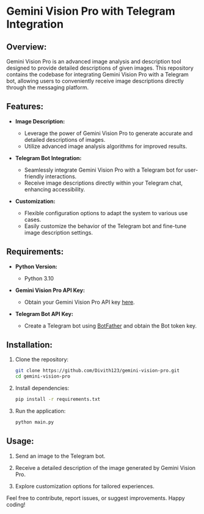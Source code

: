 
# Gemini Vision Pro with Telegram Integration

## Overview:

Gemini Vision Pro is an advanced image analysis and description tool designed to provide detailed descriptions of given images. This repository contains the codebase for integrating Gemini Vision Pro with a Telegram bot, allowing users to conveniently receive image descriptions directly through the messaging platform.

## Features:

- **Image Description:**
  - Leverage the power of Gemini Vision Pro to generate accurate and detailed descriptions of images.
  - Utilize advanced image analysis algorithms for improved results.

- **Telegram Bot Integration:**
  - Seamlessly integrate Gemini Vision Pro with a Telegram bot for user-friendly interactions.
  - Receive image descriptions directly within your Telegram chat, enhancing accessibility.

- **Customization:**
  - Flexible configuration options to adapt the system to various use cases.
  - Easily customize the behavior of the Telegram bot and fine-tune image description settings.


## Requirements:

- **Python Version:**
  - Python 3.10

- **Gemini Vision Pro API Key:**
  - Obtain your Gemini Vision Pro API key [here](https://ai.google.dev).

- **Telegram Bot API Key:**
  - Create a Telegram bot using [BotFather](https://t.me/BotFather) and obtain the Bot token key.


## Installation:

1. Clone the repository:

   ```bash
   git clone https://github.com/Divith123/gemini-vision-pro.git
   cd gemini-vision-pro
   ```

2. Install dependencies:

   ```bash
   pip install -r requirements.txt
   ```

3. Run the application:

   ```bash
   python main.py
   ```

## Usage:

1. Send an image to the Telegram bot.

2. Receive a detailed description of the image generated by Gemini Vision Pro.

3. Explore customization options for tailored experiences.

Feel free to contribute, report issues, or suggest improvements. Happy coding!


